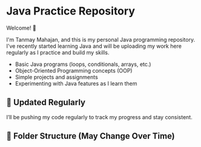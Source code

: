 # Java Practice Repository

Welcome! 👋

I'm Tanmay Mahajan, and this is my personal Java programming repository.  
I've recently started learning Java and will be uploading my work here regularly as I practice and build my skills.



- Basic Java programs (loops, conditionals, arrays, etc.)
- Object-Oriented Programming concepts (OOP)
- Simple projects and assignments
- Experimenting with Java features as I learn them

## 📅 Updated Regularly
I’ll be pushing my code regularly to track my progress and stay consistent.

## 📂 Folder Structure (May Change Over Time)
